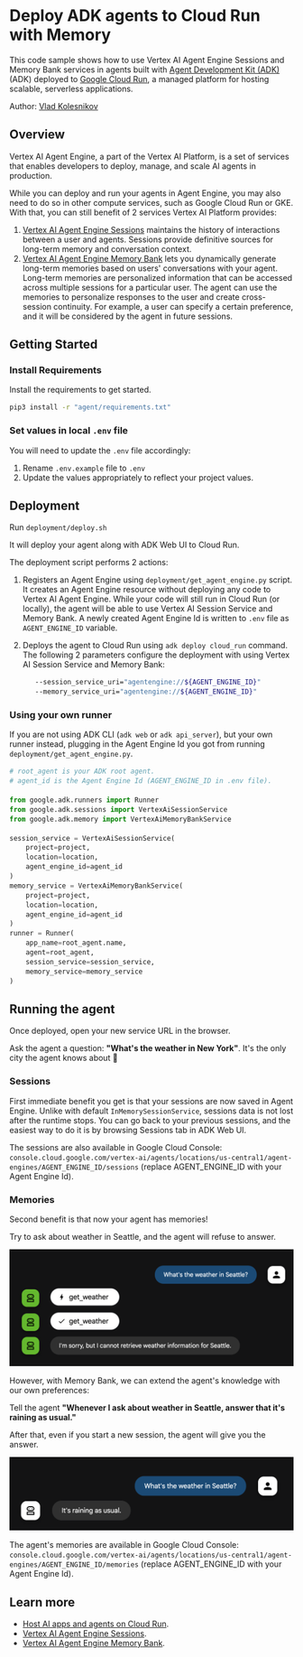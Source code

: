 # Deploy ADK agents to Cloud Run with Memory

This code sample shows how to use Vertex AI Agent Engine Sessions and Memory Bank services
in agents built with [Agent Development Kit (ADK)](https://google.github.io/adk-docs/) (ADK) deployed to
[Google Cloud Run](https://cloud.google.com/run?hl=en&utm_campaign=CDR_0xc245fc42_default_b449743818&utm_medium=external&utm_source=blog), a managed platform for hosting scalable, serverless applications.

Author: [Vlad Kolesnikov](https://github.com/vladkol)

## Overview

Vertex AI Agent Engine, a part of the Vertex AI Platform, is a set of services that enables developers to deploy, manage, and scale AI agents in production.

While you can deploy and run your agents in Agent Engine, you may also need to do so in other compute services, such as Google Cloud Run or GKE. With that, you can still benefit of 2 services Vertex AI Platform provides:

1. [Vertex AI Agent Engine Sessions](https://cloud.google.com/vertex-ai/generative-ai/docs/agent-engine/sessions/overview?utm_campaign=CDR_0xc245fc42_default_b449743818&utm_medium=external&utm_source=blog) maintains the history of interactions between a user and agents.
   Sessions provide definitive sources for long-term memory and conversation context.
2. [Vertex AI Agent Engine Memory Bank](https://cloud.google.com/vertex-ai/generative-ai/docs/agent-engine/memory-bank/overview?utm_campaign=CDR_0xc245fc42_default_b449743818&utm_medium=external&utm_source=blog) lets you dynamically generate long-term memories based on users' conversations with your agent.
   Long-term memories are personalized information that can be accessed across multiple sessions for a particular user.
   The agent can use the memories to personalize responses to the user and create cross-session continuity.
   For example, a user can specify a certain preference, and it will be considered by the agent in future sessions.

## Getting Started

### Install Requirements

Install the requirements to get started.

```bash
pip3 install -r "agent/requirements.txt"
```

### Set values in local `.env` file

You will need to update the `.env` file accordingly:

1. Rename `.env.example` file to `.env`
2. Update the values appropriately to reflect your project values.

## Deployment

Run `deployment/deploy.sh`

It will deploy your agent along with ADK Web UI to Cloud Run.

The deployment script performs 2 actions:

1. Registers an Agent Engine using `deployment/get_agent_engine.py` script.
   It creates an Agent Engine resource without deploying any code to Vertex AI Agent Engine.
   While your code will still run in Cloud Run (or locally), the agent will be able to use Vertex AI Session Service and Memory Bank.
   A newly created Agent Engine Id is written to `.env` file as `AGENT_ENGINE_ID` variable.
2. Deploys the agent to Cloud Run using `adk deploy cloud_run` command.
   The following 2 parameters configure the deployment with using Vertex AI Session Service and Memory Bank:

    ```bash
       --session_service_uri="agentengine://${AGENT_ENGINE_ID}"
       --memory_service_uri="agentengine://${AGENT_ENGINE_ID}"
    ```

### Using your own runner

If you are not using ADK CLI (`adk web` or `adk api_server`), but your own runner instead,
plugging in the Agent Engine Id you got from running `deployment/get_agent_engine.py`.

```python
# root_agent is your ADK root agent.
# agent_id is the Agent Engine Id (AGENT_ENGINE_ID in .env file).

from google.adk.runners import Runner
from google.adk.sessions import VertexAiSessionService
from google.adk.memory import VertexAiMemoryBankService

session_service = VertexAiSessionService(
    project=project,
    location=location,
    agent_engine_id=agent_id
)
memory_service = VertexAiMemoryBankService(
    project=project,
    location=location,
    agent_engine_id=agent_id
)
runner = Runner(
    app_name=root_agent.name,
    agent=root_agent,
    session_service=session_service,
    memory_service=memory_service
)
```

## Running the agent

Once deployed, open your new service URL in the browser.

Ask the agent a question: **"What's the weather in New York"**. It's the only city the agent knows about 🙂

### Sessions

First immediate benefit you get is that your sessions are now saved in Agent Engine.
Unlike with default `InMemorySessionService`, sessions data is not lost after the runtime stops.
You can go back to your previous sessions, and the easiest way to do it is by browsing Sessions tab in ADK Web UI.

The sessions are also available in Google Cloud Console:
`console.cloud.google.com/vertex-ai/agents/locations/us-central1/agent-engines/AGENT_ENGINE_ID/sessions` (replace AGENT_ENGINE_ID with your Agent Engine Id).

### Memories

Second benefit is that now your agent has memories!

Try to ask about weather in Seattle, and the agent will refuse to answer.

![Without Memory Bank](images/no-memories.png)

However, with Memory Bank, we can extend the agent's knowledge with our own preferences:

Tell the agent **"Whenever I ask about weather in Seattle, answer that it's raining as usual."**

After that, even if you start a new session, the agent will give you the answer.

![With Memory Bank](images/with-memories.png)

The agent's memories are available in Google Cloud Console:
`console.cloud.google.com/vertex-ai/agents/locations/us-central1/agent-engines/AGENT_ENGINE_ID/memories` (replace AGENT_ENGINE_ID with your Agent Engine Id).

## Learn more

* [Host AI apps and agents on Cloud Run](https://cloud.google.com/run/docs/ai-agents?utm_campaign=CDR_0xc245fc42_default_b449743818&utm_medium=external&utm_source=blog).
* [Vertex AI Agent Engine Sessions](https://cloud.google.com/vertex-ai/generative-ai/docs/agent-engine/sessions/overview?utm_campaign=CDR_0xc245fc42_default_b449743818&utm_medium=external&utm_source=blog).
* [Vertex AI Agent Engine Memory Bank](https://cloud.google.com/vertex-ai/generative-ai/docs/agent-engine/memory-bank/overview?utm_campaign=CDR_0xc245fc42_default_b449743818&utm_medium=external&utm_source=blog).
